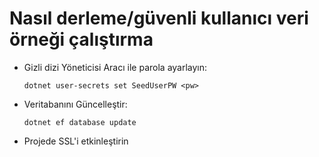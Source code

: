 # <a name="how-to-buildrun-secure-user-data-sample"></a>Nasıl derleme/güvenli kullanıcı veri örneği çalıştırma

* Gizli dizi Yöneticisi Aracı ile parola ayarlayın:

  `dotnet user-secrets set SeedUserPW <pw>`

* Veritabanını Güncelleştir:

    `dotnet ef database update`

* Projede SSL'i etkinleştirin
